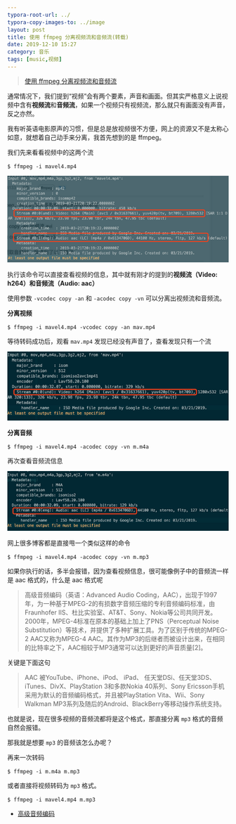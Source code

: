 ```yaml
---
typora-root-url: ../
typora-copy-images-to: ../image
layout: post
title: 使用 ffmpeg 分离视频流和音频流(转载)
date: 2019-12-10 15:27
category: 音乐
tags: [music,视频]
---
```




> [使用 ffmpeg 分离视频流和音频流](https://wxnacy.com/2019/04/16/ffmpeg-split-video-audio/)

通常情况下，我们提到“视频”会有两个要素，声音和画面。但其实严格意义上说视频中含有**视频流**和**音频流**，如果一个视频只有视频流，那么就只有画面没有声音，反之亦然。



我有听英语电影原声的习惯，但是总是放视频很不方便，网上的资源又不是太称心如意，就想着自己动手来分离，我首先想到的是 ffmpeg。

我们先来看看视频中的这两个流

```
$ ffmpeg -i mavel4.mp4
```

![1](../assets/blog/ffsplit1_713.png)

执行该命令可以直接查看视频的信息，其中就有刚才的提到的**视频流（Video: h264）**和**音频流（Audio: aac）**

使用参数 `-vcodec copy -an` 和 `-acodec copy -vn` 可以分离出视频流和音频流。

**分离视频**

```
$ ffmpeg -i mavel4.mp4 -vcodec copy -an mav.mp4
```

等待转码成功后，观看 `mav.mp4` 发现已经没有声音了，查看发现只有一个流

![2](../assets/blog/ffsplit2_667.png)

**分离音频**

```
$ ffmpeg -i mavel4.mp4 -acodec copy -vn m.m4a
```

再次查看音频流信息

![3](../assets/blog/ffsplit3_702.png)

网上很多博客都是直接甩一个类似这样的命令

```
$ ffmpeg -i mavel4.mp4 -acodec copy -vn m.mp3
```

如果你执行的话，多半会报错，因为查看视频信息，很可能像例子中的音频流一样是 aac 格式的，什么是 aac 格式呢

> 高级音频编码（英语：Advanced Audio Coding，AAC），出现于1997年，为一种基于MPEG-2的有损数字音频压缩的专利音频编码标准，由Fraunhofer IIS、杜比实验室、AT&T、Sony、Nokia等公司共同开发。2000年，MPEG-4标准在原本的基础上加上了PNS（Perceptual Noise Substitution）等技术，并提供了多种扩展工具。为了区别于传统的MPEG-2 AAC又称为MPEG-4 AAC。其作为MP3的后继者而被设计出来，在相同的比特率之下，AAC相较于MP3通常可以达到更好的声音质量[2]。

关键是下面这句

> AAC 被YouTube、iPhone、iPod、 iPad、 任天堂DSi、任天堂3DS、iTunes、DivX、PlayStation 3和多款Nokia 40系列、Sony Ericsson手机采用为默认的音频编码格式，并且被PlayStation Vita、Wii、Sony Walkman MP3系列及随后的Android、BlackBerry等移动操作系统支持。

也就是说，现在很多视频的音频流都将是这个格式，那直接分离 `mp3` 格式的音频自然会报错。

那我就是想要 `mp3` 的音频该怎么办呢？

再来一次转码

```
$ ffmpeg -i m.m4a m.mp3
```

或者直接将视频转码为 `mp3` 格式。

```
$ ffmpeg -i mavel4.mp4 m.mp3
```

- [高级音频编码](https://zh.wikipedia.org/wiki/進階音訊編碼#相較於MP3的改進)
